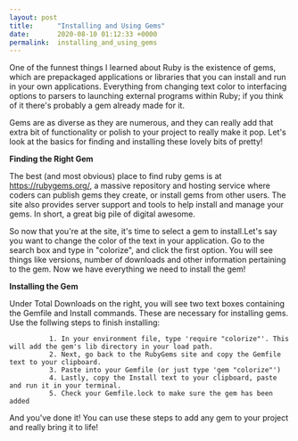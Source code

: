 ```yaml
---
layout: post
title:      "Installing and Using Gems"
date:       2020-08-10 01:12:33 +0000
permalink:  installing_and_using_gems
---
```



One of the funnest things I learned about Ruby is the existence of gems, which are prepackaged applications or libraries that you can install and run in your own applications. Everything from changing text color to interfacing options to parsers to launching external programs within Ruby; if you think of it there's probably a gem already made for it.

Gems are as diverse as they are numerous, and they can really add that extra bit of functionality or polish to your project to really make it pop. Let's look at the basics for finding and installing these lovely bits of pretty!

**Finding the Right Gem**

The best (and most obvious) place to find ruby gems is at https://rubygems.org/, a massive repository and hosting service where coders can publish gems they create, or install gems from other users. The site also provides server support and tools to help install and manage your gems. In short, a great big pile of digital awesome.

So now that you're at the site, it's time to select a gem to install.Let's say you want to change the color of the text in your application. Go to the search box and type in "colorize", and click the first option. You will see things like versions, number of downloads and other information pertaining to the gem. Now we have everything we need to install the gem!

**Installing the Gem**

Under Total Downloads on the right, you will see two text boxes containing the Gemfile and Install commands. These are necessary for installing gems. Use the follwing steps to finish installing:

              1. In your environment file, type 'require "colorize"'. This will add the gem's lib directory in your load path.
              2. Next, go back to the RubyGems site and copy the Gemfile text to your clipboard.
              3. Paste into your Gemfile (or just type 'gem "colorize"')
              4. Lastly, copy the Install text to your clipboard, paste and run it in your terminal.
              5. Check your Gemfile.lock to make sure the gem has been added

And you've done it! You can use these steps to add any gem to your project and really bring it to life! 
